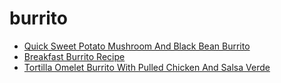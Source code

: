 # burrito

 * [Quick Sweet Potato Mushroom And Black Bean Burrito](index/q/quick-sweet-potato-mushroom-and-black-bean-burrito.json)
 * [Breakfast Burrito Recipe](index/b/breakfast-burrito-recipe.json)
 * [Tortilla Omelet Burrito With Pulled Chicken And Salsa Verde](index/t/tortilla-omelet-burrito-with-pulled-chicken-and-salsa-verde.json)
